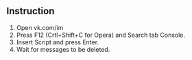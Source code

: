 ## Instruction 
1.  Open vk.com/im
2.  Press F12 (Crtl+Shift+C for Opera) and Search tab Console.
3.  Insert Script and press Enter.
4.  Wait for messages to be deleted.
